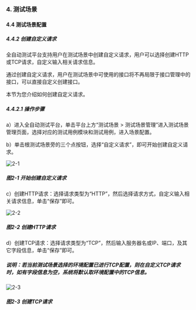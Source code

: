 ### 4. 测试场景

#### 4.4 测试场景配置

##### 4.4.2 创建自定义请求

全自动测试平台支持用户在测试场景中创建自定义请求，用户可以选择创建HTTP或TCP请求，自定义输入相关请求信息。

通过创建自定义请求，用户在测试场景中可使用的接口将不再局限于接口管理中的接口，可以直接自定义创建接口。

本节为您介绍如何创建自定义请求。

##### 4.4.2.1 操作步骤

a）进入全自动测试平台，单击平台上方“测试场景 > 测试场景管理”进入测试场景管理页面，选择对应的测试用例模块和测试用例，进入场景配置。

b）单击根测试场景旁的三个点按钮，选择“自定义请求”，即可开始创建自定义请求。

![2-1](https://www.feisuanyz.com/fstest/cscj/cscjpeizhi/zidingyirequest_1.png)

##### 图2-1 开始创建自定义请求

c）创建HTTP请求：选择请求类型为“HTTP”，然后选择请求方式，自定义输入相关请求信息，单击“保存”即可。

![2-2](https://www.feisuanyz.com/fstest/cscj/cscjpeizhi/zidingyirequest_2.png)

##### 图2-2 创建HTTP请求

d）创建TCP请求：选择请求类型为“TCP”，然后输入服务器名或IP、端口，及其它字段信息，单击“保存”即可。

##### 说明：若当前测试场景选择的环境配置已进行TCP配置，则在自定义TCP请求时，如有字段信息为空，系统将默认取环境配置中的TCP信息。

![2-3](https://www.feisuanyz.com/fstest/cscj/cscjpeizhi/zidingyirequest_3.png)

##### 图2-3 创建TCP请求
